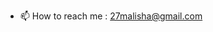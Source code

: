
- 📫 How to reach me : 27malisha@gmail.com

<!---
Malisha27/Malisha27 is a ✨ special ✨ repository because its `README.md` (this file) appears on your GitHub profile.
You can click the Preview link to take a look at your changes.
--->

